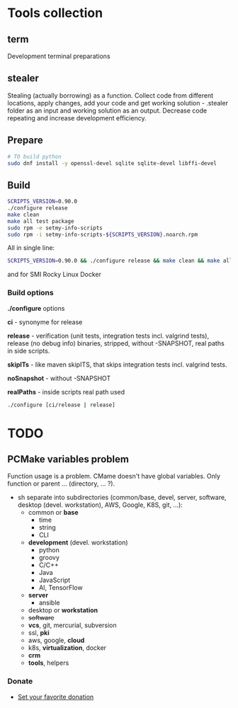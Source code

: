 # Tools collection

## term

Development terminal preparations

## stealer

Stealing (actually borrowing) as a function. Collect code from different locations, apply changes, add your code and get
working solution - .stealer folder as an input and working solution as an output.
Decrease code repeating and increase development efficiency.

## Prepare

```sh
# TO build python
sudo dnf install -y openssl-devel sqlite sqlite-devel libffi-devel
```

## Build

```sh
SCRIPTS_VERSION=0.90.0
./configure release
make clean
make all test package
sudo rpm -e setmy-info-scripts
sudo rpm -i setmy-info-scripts-${SCRIPTS_VERSION}.noarch.rpm
```

All in single line:

```sh
SCRIPTS_VERSION=0.90.0 && ./configure release && make clean && make all test package && sudo rpm -e setmy-info-scripts && sudo rpm -i setmy-info-scripts-${SCRIPTS_VERSION}.noarch.rpm
```

and for SMI Rocky Linux Docker

### Build options

**./configure** options

**ci** - synonyme for release

**release** -
verification (unit tests, integration tests incl. valgrind tests), release (no debug info) binaries, stripped, without
-SNAPSHOT, real paths in side scripts.

**skipITs** - like maven skipITS, that skips integration tests incl. valgrind tests.

**noSnapshot** - without -SNAPSHOT

**realPaths** - inside scripts real path used

```sh
./configure [ci/release | release]
```

# TODO

## PCMake variables problem

Function usage is a problem. CMame doesn't have global variables. Only function or parent ... (directory, ... ?).

* sh separate into subdirectories (common/base, devel, server, software, desktop (devel. workstation), AWS, Google, K8S,
  git, ...):
    * common or **base**
        * time
        * string
        * CLI
    * **development** (devel. workstation)
        * python
        * groovy
        * C/C++
        * Java
        * JavaScript
        * AI, TensorFlow
    * **server**
        * ansible
    * desktop or **workstation**
    * ~~software~~
    * **vcs**, git, mercurial, subversion
    * ssl, **pki**
    * aws, google, **cloud**
    * k8s, **virtualization**, docker
    * **crm**
    * **tools**, helpers

### Donate

* [Set your favorite donation](https://www.paypal.me/imretabur "Donate any amount")

